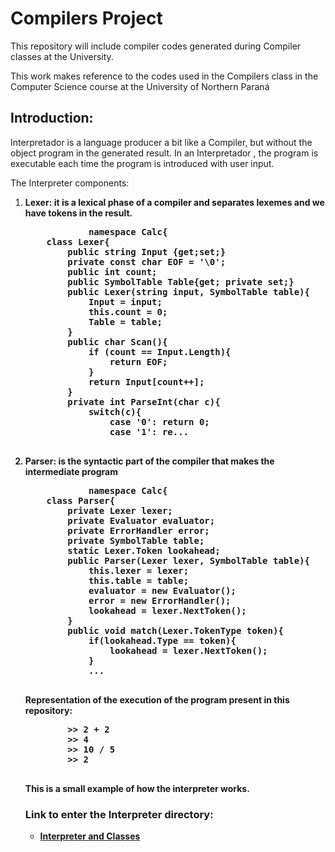 <html>
<body>
    <h1> Compilers Project </h1>
    <p> This repository will include compiler codes generated during Compiler classes at the University.</p>
    <p> This work makes reference to the codes used in the Compilers class in the Computer Science course at the University of Northern Paraná</p>
    <p> <h2> Introduction: </h2>
        Interpretador  is a language producer a bit like a Compiler, but without the object program in the generated result. In an Interpretador , the program is executable each time the program is introduced with user input.<p> 
    <p> The Interpreter components: </p>
    <ol>
        <li><strong> Lexer: it is a lexical phase of a compiler and separates lexemes and we have tokens in the result.</li>
          <pre>
            namespace Calc{
    class Lexer{
        public string Input {get;set;}
        private const char EOF = '\0';
        public int count;
        public SymbolTable Table{get; private set;}
        public Lexer(string input, SymbolTable table){
            Input = input;
            this.count = 0;
            Table = table;
        }
        public char Scan(){
            if (count == Input.Length){
                return EOF;
            }
            return Input[count++];
        }
        private int ParseInt(char c){
            switch(c){
                case '0': return 0;
                case '1': re...
          </pre>
        <li><strong>  Parser: is the syntactic part of the compiler that makes the intermediate program </li>
          <pre>
            namespace Calc{
    class Parser{
        private Lexer lexer;
        private Evaluator evaluator;
        private ErrorHandler error;
        private SymbolTable table;
        static Lexer.Token lookahead;
        public Parser(Lexer lexer, SymbolTable table){
            this.lexer = lexer;
            this.table = table;
            evaluator = new Evaluator();
            error = new ErrorHandler();
            lookahead = lexer.NextToken();
        }
        public void match(Lexer.TokenType token){
            if(lookahead.Type == token){
                lookahead = lexer.NextToken();
            }
            ...
          </pre>
    <p> Representation of the execution of the program present in this repository: </p>
    <pre>
        >> 2 + 2 
        >> 4
        >> 10 / 5
        >> 2
    </pre>
    <p> This is a small example of how the interpreter works. </p>
    <p> <h3> Link to enter the Interpreter directory: </h3></p>
    <ul>
        <li><a href="https://github.com/Melissa-Francielle/Compilers_projects/tree/main/Interpretador/MainInterpreter">Interpreter and Classes</a></li>
    </ul>
</body>
</html>
